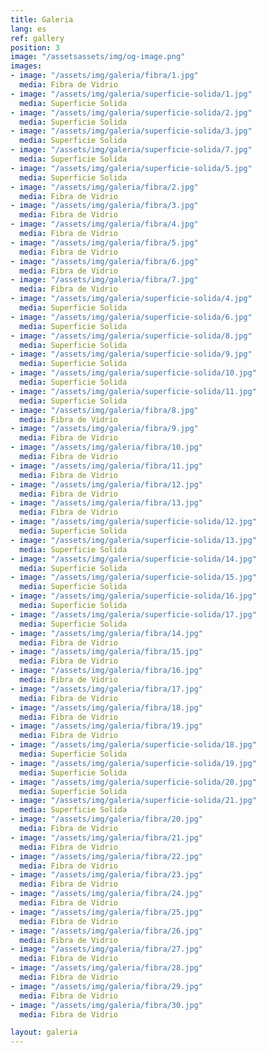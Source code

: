 ```yaml
---
title: Galeria
lang: es
ref: gallery
position: 3
image: "/assetsassets/img/og-image.png"
images:
- image: "/assets/img/galeria/fibra/1.jpg"
  media: Fibra de Vidrio
- image: "/assets/img/galeria/superficie-solida/1.jpg"
  media: Superficie Solida
- image: "/assets/img/galeria/superficie-solida/2.jpg"
  media: Superficie Solida
- image: "/assets/img/galeria/superficie-solida/3.jpg"
  media: Superficie Solida
- image: "/assets/img/galeria/superficie-solida/7.jpg"
  media: Superficie Solida
- image: "/assets/img/galeria/superficie-solida/5.jpg"
  media: Superficie Solida
- image: "/assets/img/galeria/fibra/2.jpg"
  media: Fibra de Vidrio
- image: "/assets/img/galeria/fibra/3.jpg"
  media: Fibra de Vidrio
- image: "/assets/img/galeria/fibra/4.jpg"
  media: Fibra de Vidrio
- image: "/assets/img/galeria/fibra/5.jpg"
  media: Fibra de Vidrio
- image: "/assets/img/galeria/fibra/6.jpg"
  media: Fibra de Vidrio
- image: "/assets/img/galeria/fibra/7.jpg"
  media: Fibra de Vidrio
- image: "/assets/img/galeria/superficie-solida/4.jpg"
  media: Superficie Solida
- image: "/assets/img/galeria/superficie-solida/6.jpg"
  media: Superficie Solida
- image: "/assets/img/galeria/superficie-solida/8.jpg"
  media: Superficie Solida
- image: "/assets/img/galeria/superficie-solida/9.jpg"
  media: Superficie Solida
- image: "/assets/img/galeria/superficie-solida/10.jpg"
  media: Superficie Solida
- image: "/assets/img/galeria/superficie-solida/11.jpg"
  media: Superficie Solida   
- image: "/assets/img/galeria/fibra/8.jpg"
  media: Fibra de Vidrio  
- image: "/assets/img/galeria/fibra/9.jpg"
  media: Fibra de Vidrio  
- image: "/assets/img/galeria/fibra/10.jpg"
  media: Fibra de Vidrio  
- image: "/assets/img/galeria/fibra/11.jpg"
  media: Fibra de Vidrio  
- image: "/assets/img/galeria/fibra/12.jpg"
  media: Fibra de Vidrio  
- image: "/assets/img/galeria/fibra/13.jpg"
  media: Fibra de Vidrio  
- image: "/assets/img/galeria/superficie-solida/12.jpg"
  media: Superficie Solida
- image: "/assets/img/galeria/superficie-solida/13.jpg"
  media: Superficie Solida  
- image: "/assets/img/galeria/superficie-solida/14.jpg"
  media: Superficie Solida  
- image: "/assets/img/galeria/superficie-solida/15.jpg"
  media: Superficie Solida  
- image: "/assets/img/galeria/superficie-solida/16.jpg"
  media: Superficie Solida  
- image: "/assets/img/galeria/superficie-solida/17.jpg"
  media: Superficie Solida  
- image: "/assets/img/galeria/fibra/14.jpg"
  media: Fibra de Vidrio  
- image: "/assets/img/galeria/fibra/15.jpg"
  media: Fibra de Vidrio  
- image: "/assets/img/galeria/fibra/16.jpg"
  media: Fibra de Vidrio  
- image: "/assets/img/galeria/fibra/17.jpg"
  media: Fibra de Vidrio  
- image: "/assets/img/galeria/fibra/18.jpg"
  media: Fibra de Vidrio  
- image: "/assets/img/galeria/fibra/19.jpg"
  media: Fibra de Vidrio  
- image: "/assets/img/galeria/superficie-solida/18.jpg"
  media: Superficie Solida  
- image: "/assets/img/galeria/superficie-solida/19.jpg"
  media: Superficie Solida  
- image: "/assets/img/galeria/superficie-solida/20.jpg"
  media: Superficie Solida  
- image: "/assets/img/galeria/superficie-solida/21.jpg"
  media: Superficie Solida  
- image: "/assets/img/galeria/fibra/20.jpg"
  media: Fibra de Vidrio  
- image: "/assets/img/galeria/fibra/21.jpg"
  media: Fibra de Vidrio  
- image: "/assets/img/galeria/fibra/22.jpg"
  media: Fibra de Vidrio  
- image: "/assets/img/galeria/fibra/23.jpg"
  media: Fibra de Vidrio  
- image: "/assets/img/galeria/fibra/24.jpg"
  media: Fibra de Vidrio  
- image: "/assets/img/galeria/fibra/25.jpg"
  media: Fibra de Vidrio  
- image: "/assets/img/galeria/fibra/26.jpg"
  media: Fibra de Vidrio  
- image: "/assets/img/galeria/fibra/27.jpg"
  media: Fibra de Vidrio  
- image: "/assets/img/galeria/fibra/28.jpg"
  media: Fibra de Vidrio  
- image: "/assets/img/galeria/fibra/29.jpg"
  media: Fibra de Vidrio  
- image: "/assets/img/galeria/fibra/30.jpg"
  media: Fibra de Vidrio  

layout: galeria
---
```

